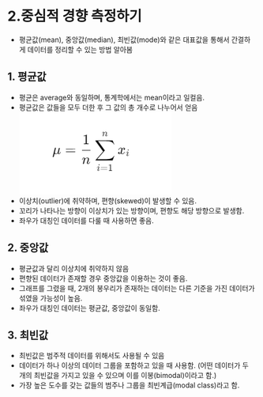 # 2.중심적 경향 측정하기
- 평균값(mean), 중앙값(median), 최빈값(mode)와 같은 대표값을 통해서 간결하게 데이터를 정리할 수 있는 방법 알아봄

## 1. 평균값
- 평균은 average와 동일하며, 통계학에서는 mean이라고 일컬음.
- 평균값은 값들을 모두 더한 후 그 값의 총 개수로 나누어서 얻음
  ![평균값](./imgs/%EC%8A%A4%ED%81%AC%EB%A6%B0%EC%83%B7%202025-05-17%20231008.png)
- 이상치(outlier)에 취약하며, 편향(skewed)이 발생할 수 있음.
- 꼬리가 나타나는 방향이 이상치가 있는 방향이며, 편향도 해당 방향으로 발생함.
- 좌우가 대칭인 데이터를 다룰 때 사용하면 좋음.
  
  
## 2. 중앙값
- 평균값과 달리 이상치에 취약하지 않음
- 편향된 데이터가 존재할 경우 중앙값을 이용하는 것이 좋음.
- 그래프를 그렸을 때, 2개의 봉우리가 존재하는 데이터는 다른 기준을 가진 데이터가 섞였을 가능성이 높음.
- 좌우가 대칭인 데이터는 평균값, 중앙값이 동일함.

## 3. 최빈값
- 최빈값은 범주적 데이터를 위해서도 사용될 수 있음
- 데이터가 하나 이상의 데이터 그룹을 포함하고 있을 때 사용함. (어떤 데이터가 두 개의 최빈값을 가지고 있을 수 있으며 이를 이봉(bimodal)이라고 함.)
- 가장 높은 도수를 갖는 값들의 범주나 그룹을 최빈계급(modal class)라고 함.
